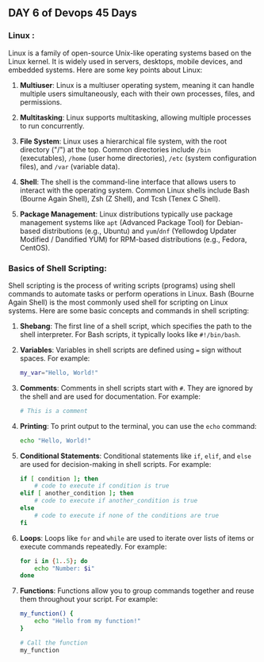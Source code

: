 ## DAY 6 of Devops 45 Days 
### Linux :

Linux is a family of open-source Unix-like operating systems based on the Linux kernel. It is widely used in servers, desktops, mobile devices, and embedded systems. Here are some key points about Linux:

1. **Multiuser**: Linux is a multiuser operating system, meaning it can handle multiple users simultaneously, each with their own processes, files, and permissions.

2. **Multitasking**: Linux supports multitasking, allowing multiple processes to run concurrently.

3. **File System**: Linux uses a hierarchical file system, with the root directory ("/") at the top. Common directories include `/bin` (executables), `/home` (user home directories), `/etc` (system configuration files), and `/var` (variable data).

4. **Shell**: The shell is the command-line interface that allows users to interact with the operating system. Common Linux shells include Bash (Bourne Again Shell), Zsh (Z Shell), and Tcsh (Tenex C Shell).

5. **Package Management**: Linux distributions typically use package management systems like `apt` (Advanced Package Tool) for Debian-based distributions (e.g., Ubuntu) and `yum`/`dnf` (Yellowdog Updater Modified / Dandified YUM) for RPM-based distributions (e.g., Fedora, CentOS).

### Basics of Shell Scripting:

Shell scripting is the process of writing scripts (programs) using shell commands to automate tasks or perform operations in Linux. Bash (Bourne Again Shell) is the most commonly used shell for scripting on Linux systems. Here are some basic concepts and commands in shell scripting:

1. **Shebang**: The first line of a shell script, which specifies the path to the shell interpreter. For Bash scripts, it typically looks like `#!/bin/bash`.

2. **Variables**: Variables in shell scripts are defined using `=` sign without spaces. For example:
   ```bash
   my_var="Hello, World!"
   ```

3. **Comments**: Comments in shell scripts start with `#`. They are ignored by the shell and are used for documentation. For example:
   ```bash
   # This is a comment
   ```

4. **Printing**: To print output to the terminal, you can use the `echo` command:
   ```bash
   echo "Hello, World!"
   ```

5. **Conditional Statements**: Conditional statements like `if`, `elif`, and `else` are used for decision-making in shell scripts. For example:
   ```bash
   if [ condition ]; then
       # code to execute if condition is true
   elif [ another_condition ]; then
       # code to execute if another_condition is true
   else
       # code to execute if none of the conditions are true
   fi
   ```

6. **Loops**: Loops like `for` and `while` are used to iterate over lists of items or execute commands repeatedly. For example:
   ```bash
   for i in {1..5}; do
       echo "Number: $i"
   done
   ```

7. **Functions**: Functions allow you to group commands together and reuse them throughout your script. For example:
   ```bash
   my_function() {
       echo "Hello from my function!"
   }

   # Call the function
   my_function
   ```

